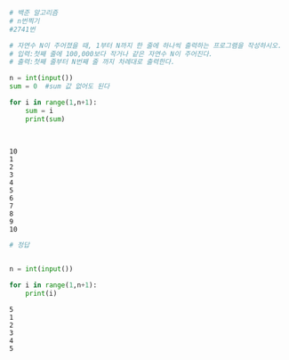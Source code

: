 ```python
# 백준 알고리즘
# n번찍기
#2741번

# 자연수 N이 주어졌을 때, 1부터 N까지 한 줄에 하나씩 출력하는 프로그램을 작성하시오.
# 입력:첫째 줄에 100,000보다 작거나 같은 자연수 N이 주어진다.
# 출력:첫째 줄부터 N번째 줄 까지 차례대로 출력한다.

n = int(input())
sum = 0  #sum 값 없어도 된다 

for i in range(1,n+1):
    sum = i
    print(sum) 
     
        
```

    10
    1
    2
    3
    4
    5
    6
    7
    8
    9
    10
    


```python
# 정답


n = int(input())

for i in range(1,n+1):
    print(i)

```

    5
    1
    2
    3
    4
    5
    
